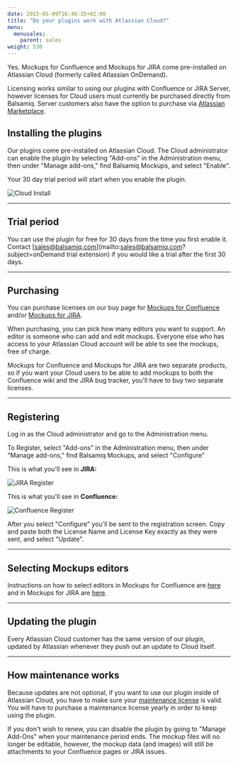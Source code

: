 ```yaml
---
date: 2015-05-09T16:46:35+02:00
title: "Do your plugins work with Atlassian Cloud?"
menu:
  menusales:
    parent: sales
weight: 530
---
```


Yes. Mockups for Confluence and Mockups for JIRA come pre-installed on Atlassian Cloud (formerly called Atlassian OnDemand).

Licensing works similar to using our plugins with Confluence or JIRA Server, however licenses for Cloud users must currently be purchased directly from Balsamiq. Server customers also have the option to purchase via [Atlassian Marketplace](/sales/marketplace/).

## Installing the plugins

Our plugins come pre-installed on Atlassian Cloud. The Cloud administrator can enable the plugin by selecting "Add-ons" in the Administration menu, then under "Manage add-ons," find Balsamiq Mockups, and select "Enable".

Your 30 day trial period will start when you enable the plugin.

![Cloud Install](https://media.balsamiq.com/img/support/installation/confluence-install1.png)

* * *

## Trial period

You can use the plugin for free for 30 days from the time you first enable it. Contact [sales@balsamiq.com](mailto:sales@balsamiq.com?subject=onDemand trial extension) if you would like a trial after the first 30 days.

* * *

## Purchasing

You can purchase licenses on our buy page for [Mockups for Confluence](https://balsamiq.com/buy/#c) and/or [Mockups for JIRA](https://balsamiq.com/buy/#j).

When purchasing, you can pick how many editors you want to support. An editor is someone who can add and edit mockups. Everyone else who has access to your Atlassian Cloud account will be able to see the mockups, free of charge.

Mockups for Confluence and Mockups for JIRA are two separate products, so if you want your Cloud users to be able to add mockups to both the Confluence wiki and the JIRA bug tracker, you'll have to buy two separate licenses.

* * *

## Registering

Log in as the Cloud administrator and go to the Administration menu.

To Register, select "Add-ons" in the Administration menu, then under "Manage add-ons," find Balsamiq Mockups, and select "Configure"

This is what you'll see in **JIRA:**

![JIRA Register](https://media.balsamiq.com/img/support/installation/jira-install.png)

This is what you'll see in **Confluence:**

![Confluence Register](https://media.balsamiq.com/img/support/installation/confluence-install2.png)

After you select "Configure" you'll be sent to the registration screen. Copy and paste both the License Name and License Key exactly as they were sent, and select "Update".

* * *

## Selecting Mockups editors

Instructions on how to select editors in Mockups for Confluence are [here](https://docs.balsamiq.com/confluence/admin-guide/#selecting-mockup-editors) and in Mockups for JIRA are [here](https://docs.balsamiq.com/jira/admin-guide/#selecting-mockup-editors).

* * *

## Updating the plugin

Every Atlassian Cloud customer has the same version of our plugin, updated by Atlassian whenever they push out an update to Cloud itself.

* * *

## How maintenance works

Because updates are not optional, if you want to use our plugin inside of Atlassian Cloud, you have to make sure your [maintenance license](/sales/maintenance/) is valid. You will have to purchase a maintenance license yearly in order to keep using the plugin.

If you don't wish to renew, you can disable the plugin by going to "Manage Add-Ons" when your maintenance period ends. The mockup files will no longer be editable, however, the mockup data (and images) will still be attachments to your Confluence pages or JIRA issues.